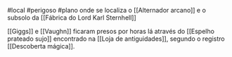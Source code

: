 #local #perigoso #plano 
onde se localiza o [[Alternador arcano]] e o subsolo da [[Fábrica do Lord Karl Sternhell]]

[[Giggs]] e [[Vaughn]] ficaram presos por horas lá através do [[Espelho prateado sujo]] encontrado na [[Loja de antiguidades]], segundo o registro [[Descoberta mágica]].